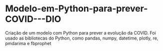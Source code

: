 # Modelo-em-Python-para-prever-COVID---DIO
Criação de um modelo com Python para prever a evolução da COVID. Foi usado as bibliotecas do Python, como pandas, numpy, datetime, plotly, re, pmdarima e fbprophet
